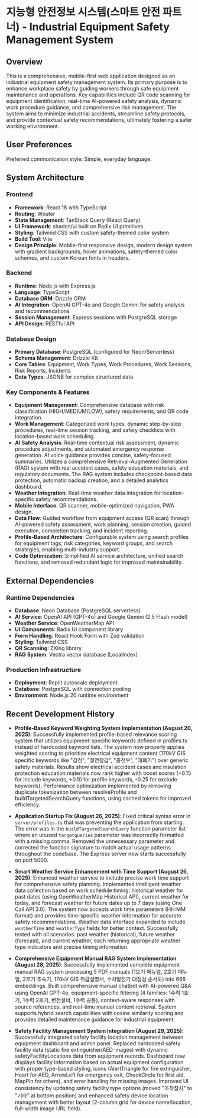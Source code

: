 # 지능형 안전정보 시스템(스마트 안전 파트너) - Industrial Equipment Safety Management System

## Overview
This is a comprehensive, mobile-first web application designed as an industrial equipment safety management system. Its primary purpose is to enhance workplace safety by guiding workers through safe equipment maintenance and operations. Key capabilities include QR code scanning for equipment identification, real-time AI-powered safety analysis, dynamic work procedure guidance, and comprehensive risk management. The system aims to minimize industrial accidents, streamline safety protocols, and provide contextual safety recommendations, ultimately fostering a safer working environment.

## User Preferences
Preferred communication style: Simple, everyday language.

## System Architecture

### Frontend
- **Framework**: React 18 with TypeScript
- **Routing**: Wouter
- **State Management**: TanStack Query (React Query)
- **UI Framework**: shadcn/ui built on Radix UI primitives
- **Styling**: Tailwind CSS with custom safety-themed color system
- **Build Tool**: Vite
- **Design Principle**: Mobile-first responsive design, modern design system with gradient backgrounds, hover animations, safety-themed color schemes, and custom Korean fonts in headers.

### Backend
- **Runtime**: Node.js with Express.js
- **Language**: TypeScript
- **Database ORM**: Drizzle ORM
- **AI Integration**: OpenAI GPT-4o and Google Gemini for safety analysis and recommendations
- **Session Management**: Express sessions with PostgreSQL storage
- **API Design**: RESTful API

### Database Design
- **Primary Database**: PostgreSQL (configured for Neon/Serverless)
- **Schema Management**: Drizzle Kit
- **Core Tables**: Equipment, Work Types, Work Procedures, Work Sessions, Risk Reports, Incidents
- **Data Types**: JSONB for complex structured data

### Key Components & Features
- **Equipment Management**: Comprehensive database with risk classification (HIGH/MEDIUM/LOW), safety requirements, and QR code integration.
- **Work Management**: Categorized work types, dynamic step-by-step procedures, real-time session tracking, and safety checklists with location-based work scheduling.
- **AI Safety Analysis**: Real-time contextual risk assessment, dynamic procedure adjustments, and automated emergency response generation. AI voice guidance provides concise, safety-focused summaries. Utilizes a comprehensive Retrieval-Augmented Generation (RAG) system with real accident cases, safety education materials, and regulatory documents. The RAG system includes checkpoint-based data protection, automatic backup creation, and a detailed analytics dashboard.
- **Weather Integration**: Real-time weather data integration for location-specific safety recommendations.
- **Mobile Interface**: QR scanner, mobile-optimized navigation, PWA design.
- **Data Flow**: Guided workflow from equipment access (QR scan) through AI-powered safety assessment, work planning, session creation, guided execution, completion tracking, and incident reporting.
- **Profile-Based Architecture**: Configurable system using search profiles for equipment tags, risk categories, keyword groups, and search strategies, enabling multi-industry support.
- **Code Optimization**: Simplified AI service architecture, unified search functions, and removed redundant logic for improved maintainability.

## External Dependencies

### Runtime Dependencies
- **Database**: Neon Database (PostgreSQL serverless)
- **AI Service**: OpenAI API (GPT-4o) and Google Gemini (2.5 Flash model)
- **Weather Service**: OpenWeatherMap API
- **UI Components**: Radix UI component library
- **Form Handling**: React Hook Form with Zod validation
- **Styling**: Tailwind CSS
- **QR Scanning**: ZXing library
- **RAG System**: Vectra vector database (LocalIndex)

### Production Infrastructure
- **Deployment**: Replit autoscale deployment
- **Database**: PostgreSQL with connection pooling
- **Environment**: Node.js 20 runtime environment

## Recent Development History

- **Profile-Based Keyword Weighting System Implementation (August 20, 2025)**: Successfully implemented profile-based relevance scoring system that utilizes equipment-specific keywords defined in profiles.ts instead of hardcoded keyword lists. The system now properly applies weighted scoring to prioritize electrical equipment content (170kV GIS specific keywords like "감전", "절연장갑", "충전부", "개폐기") over generic safety materials. Results show electrical accident cases and insulation protection education materials now rank higher with boost scores (+0.15 for include keywords, +0.10 for profile keywords, -0.25 for exclude keywords). Performance optimization implemented by removing duplicate tokenization between resolveProfile and buildTargetedSearchQuery functions, using cached tokens for improved efficiency.

- **Application Startup Fix (August 26, 2025)**: Fixed critical syntax error in `server/profiles.ts` that was preventing the application from starting. The error was in the `buildTargetedSearchQuery` function parameter list where an unused `targetqueries` parameter was incorrectly formatted with a missing comma. Removed the unnecessary parameter and corrected the function signature to match actual usage patterns throughout the codebase. The Express server now starts successfully on port 5000.

- **Smart Weather Service Enhancement with Time Support (August 26, 2025)**: Enhanced weather service to include precise work time support for comprehensive safety planning. Implemented intelligent weather data collection based on work schedule timing: historical weather for past dates (using OpenWeatherMap Historical API), current weather for today, and forecast weather for future dates up to 7 days (using One Call API 3.0). The system now accepts work time parameters (HH:MM format) and provides time-specific weather information for accurate safety recommendations. Weather data interface expanded to include `weatherTime` and `weatherType` fields for better context. Successfully tested with all scenarios: past weather (historical), future weather (forecast), and current weather, each returning appropriate weather type indicators and precise timing information.

- **Comprehensive Equipment Manual RAG System Implementation (August 28, 2025)**: Successfully implemented complete equipment manual RAG system processing 5 PDF manuals (1호기 매뉴얼, 2호기 매뉴얼, 2호기 조속기, 170kV GIS 취급설명서, 수차발전기 대점검 순서도) into 666 embeddings. Built comprehensive manual chatbot with AI-powered Q&A using OpenAI GPT-4o, equipment-specific filtering (4 families: 1수력 1호기, 1수력 2호기, 변전설비, 1수력 공통), context-aware responses with source references, and real-time manual content retrieval. System supports hybrid search capabilities with cosine similarity scoring and provides detailed maintenance guidance for industrial equipment.

- **Safety Facility Management System Integration (August 29, 2025)**: Successfully integrated safety facility location management between equipment dashboard and admin panel. Replaced hardcoded safety facility data (static fire extinguisher/AED images) with dynamic safetyFacilityLocations data from equipment records. Dashboard now displays facility information based on actual equipment configuration with proper type-based styling, icons (AlertTriangle for fire extinguisher, Heart for AED, ArrowLeft for emergency exit, CheckCircle for first aid, MapPin for others), and error handling for missing images. Improved UI consistency by updating safety facility type options (moved "조작장치" to "기타" at bottom position) and enhanced safety device location management with better layout (2-column grid for device name/location, full-width image URL field).